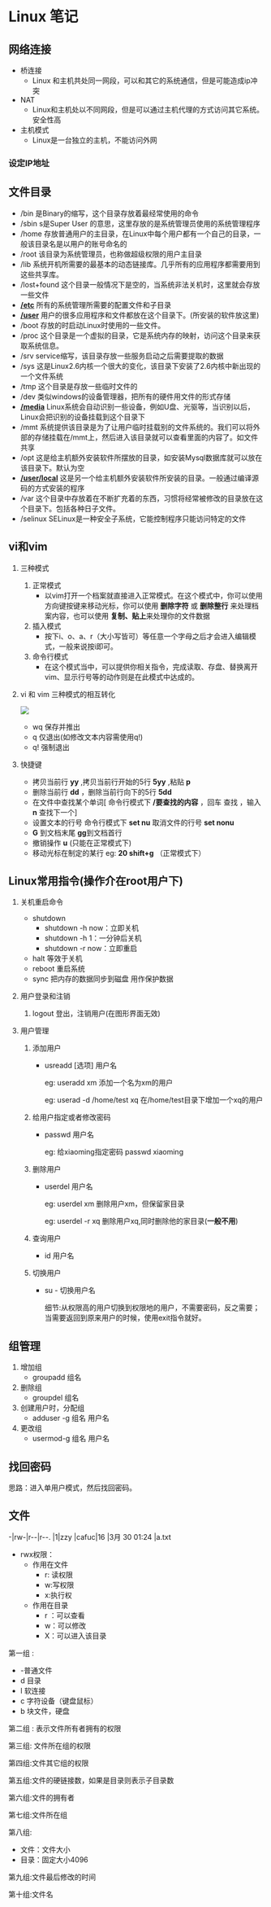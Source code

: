 # Linux 笔记

## 网络连接

- 桥连接
  - Linux 和主机共处同一网段，可以和其它的系统通信，但是可能造成ip冲突
- NAT
  - Linux和主机处以不同网段，但是可以通过主机代理的方式访问其它系统。安全性高
- 主机模式
  - Linux是一台独立的主机，不能访问外网

### 设定IP地址



## 文件目录

- /bin 是Binary的缩写，这个目录存放着最经常使用的命令
- /sbin s是Super User 的意思，这里存放的是系统管理员使用的系统管理程序
- /home 存放普通用户的主目录，在Linux中每个用户都有一个自己的目录，一般该目录名是以用户的账号命名的
- /root 该目录为系统管理员，也称做超级权限的用户主目录
- /lib 系统开机所需要的最基本的动态链接库。几乎所有的应用程序都需要用到这些共享库。
- /lost+found 这个目录一般情况下是空的，当系统非法关机时，这里就会存放一些文件
- **<u>/etc</u>** 所有的系统管理所需要的配置文件和子目录
- **<u>/user</u>** 用户的很多应用程序和文件都放在这个目录下。(所安装的软件放这里)
- /boot 存放的时启动Linux时使用的一些文件。
- /proc 这个目录是一个虚拟的目录，它是系统内存的映射，访问这个目录来获取系统信息。
- /srv service缩写，该目录存放一些服务启动之后需要提取的数据
- /sys 这是Linux2.6内核一个很大的变化，该目录下安装了2.6内核中新出现的一个文件系统
- /tmp 这个目录是存放一些临时文件的
- /dev 类似windows的设备管理器，把所有的硬件用文件的形式存储
- **<u>/media</u>**  Linux系统会自动识别一些设备，例如U盘、光驱等，当识别以后，Linux会把识别的设备挂载到这个目录下
- /mmt 系统提供该目录是为了让用户临时挂载别的文件系统的。我们可以将外部的存储挂载在/mmt上，然后进入该目录就可以查看里面的内容了。如文件共享
- /opt 这是给主机额外安装软件所摆放的目录，如安装Mysql数据库就可以放在该目录下。默认为空
- **<u>/user/local</u>** 这是另一个给主机额外安装软件所安装的目录。一般通过编译源码的方式安装的程序
- /var 这个目录中存放着在不断扩充着的东西，习惯将经常被修改的目录放在这个目录下。包括各种日子文件。
- /selinux  SELinux是一种安全子系统，它能控制程序只能访问特定的文件

## vi和vim

1. 三种模式

   1. 正常模式
      - 以vim打开一个档案就直接进入正常模式。在这个模式中，你可以使用方向键按键来移动光标，你可以使用 **删除字符** 或 **删除整行** 来处理档案内容，也可以使用 **复制、贴上**来处理你的文件数据
   2. 插入模式
      - 按下i、o、a、r（大小写皆可）等任意一个字母之后才会进入编辑模式，一般来说按i即可。
   3. 命令行模式
      - 在这个模式当中，可以提供你相关指令，完成读取、存盘、替换离开vim、显示行号等的动作则是在此模式中达成的。 

2. vi 和 vim 三种模式的相互转化

   ![](image\vi关系转换图.png)

   - wq 保存并推出
   - q 仅退出(如修改文本内容需使用q!)
   - q!  强制退出 

3. 快捷键

   - 拷贝当前行 **yy** ,拷贝当前行开始的5行 **5yy** ,粘贴 **p**
   - 删除当前行 **dd** ，删除当前行向下的5行 **5dd**
   - 在文件中查找某个单词[ 命令行模式下 **/要查找的内容** ，回车 查找 ，输入**n** 查找下一个]
   - 设置文本的行号 命令行模式下 **set nu**  取消文件的行号 **set nonu**
   - **G** 到文档末尾 **gg**到文档首行
   - 撤销操作 **u** (只能在正常模式下)
   - 移动光标在制定的某行 eg:  **20 shift+g** （正常模式下）

## Linux常用指令(操作介在root用户下)

1. 关机重启命令

   - shutdown
     - shutdown -h now：立即关机
     - shutdown -h 1：一分钟后关机
     - shutdown -r now：立即重启
   - halt    等效于关机
   - reboot  重启系统
   - sync  把内存的数据同步到磁盘  用作保护数据

2. 用户登录和注销

   1. logout  登出，注销用户(在图形界面无效)

3. 用户管理

   1. 添加用户

      - usreadd [选项] 用户名

        eg: useradd  xm  添加一个名为xm的用户

        eg: userad -d /home/test xq 在/home/test目录下增加一个xq的用户

   2. 给用户指定或者修改密码

      - passwd 用户名

        eg: 给xiaoming指定密码   passwd xiaoming

   3. 删除用户

      - userdel 用户名

        eg: userdel xm  删除用户xm，但保留家目录

        eg: userdel -r xq 删除用户xq,同时删除他的家目录(**一般不用**)

   4. 查询用户

      - id 用户名

   5. 切换用户

      - su - 切换用户名

        细节:从权限高的用户切换到权限地的用户，不需要密码，反之需要；当需要返回到原来用户的时候，使用exit指令就好。 

## 组管理

1. 增加组
   - groupadd 组名
2. 删除组
   - groupdel 组名
3. 创建用户时，分配组
   - adduser -g 组名 用户名
4. 更改组
   - usermod-g 组名 用户名

## 找回密码

思路：进入单用户模式，然后找回密码。

## 文件

-|rw-|r--|r--. |1|zzy |cafuc|16 |3月 30 01:24 |a.txt

- rwx权限：
  - 作用在文件
    - r: 读权限
    - w:写权限
    - x:执行权
  - 作用在目录
    - r ：可以查看
    - w：可以修改
    - X：可以进入该目录

第一组 :

- -普通文件
- d 目录
- l 软连接
- c 字符设备（键盘鼠标）
- b 块文件，硬盘

第二组 : 表示文件所有者拥有的权限

第三组: 文件所在组的权限

第四组:文件其它组的权限

第五组:文件的硬链接数，如果是目录则表示子目录数

第六组:文件的拥有者

第七组:文件所在组

第八组:

- 文件：文件大小
- 目录：固定大小4096

第九组:文件最后修改的时间

第十组:文件名

